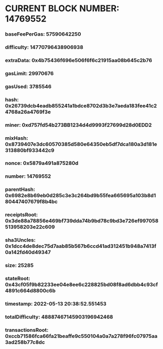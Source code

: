 # CURRENT BLOCK NUMBER: 14769552

### baseFeePerGas: 57590642250
### difficulty: 14770796438906938
### extraData: 0x4b75436f696e506f6f6c21915aa08b645c2b76
### gasLimit: 29970676
### gasUsed: 3785546
### hash: 0x26739dcb4eadb855241a1bdce8702d3b3e7aeda183fee41c24768a26a4769f3e
### miner: 0xd757fd54b273BB1234d4d9993f27699d28d0EDD2
### mixHash: 0x8739407e3dc60570385d580e64350eb5df7dca180a3d181e313880bf933442c9
### nonce: 0x5879a491a875280d
### number: 14769552
### parentHash: 0x6982e8b69eb0d285c3e3c264bd9b55fea665695a103b8d180447407679f8b4bc
### receiptsRoot: 0x3de88a78856e469bf739dda74b9bd78c9bd3e726ef997058513958203e22c609
### sha3Uncles: 0x1dcc4de8dec75d7aab85b567b6ccd41ad312451b948a7413f0a142fd40d49347
### size: 25285
### stateRoot: 0x43cf05f9b82233ee04e8ee6c228825bd08f8ad6dbb4c93cf4891c664d8800c6b
### timestamp: 2022-05-13 20:38:52.551453
### totalDifficulty: 48887467145903196942468
### transactionsRoot: 0xccb71586fca66fa21beaffe9c550104a0a7a278f96fc07975aa3ad258b77c8dc

